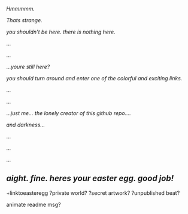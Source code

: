 
_Hmmmmm._ 

_Thats strange._ 

_you shouldn't be here. there is nothing here._

...

...

..._youre still here?_


_you should turn around and enter one of the colorful and exciting links._




...




...





..._just me... 
the lonely creator of this github repo...._ 




_and darkness..._


...

...

...







## _aight. fine. heres your easter egg. good job!_  
+linktoeasteregg ?private world? ?secret artwork? ?unpublished beat?

animate readme msg?










































